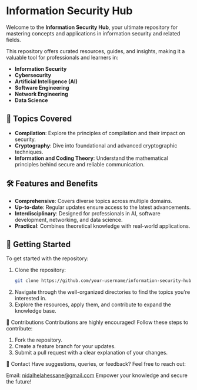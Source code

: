 # Information Security Hub  

Welcome to the **Information Security Hub**, your ultimate repository for mastering concepts and applications in information security and related fields.  

This repository offers curated resources, guides, and insights, making it a valuable tool for professionals and learners in:  
- **Information Security**  
- **Cybersecurity**  
- **Artificial Intelligence (AI)**  
- **Software Engineering**  
- **Network Engineering**  
- **Data Science**  

## 📂 Topics Covered  
- **Compilation**: Explore the principles of compilation and their impact on security.  
- **Cryptography**: Dive into foundational and advanced cryptographic techniques.  
- **Information and Coding Theory**: Understand the mathematical principles behind secure and reliable communication.  

## 🛠️ Features and Benefits  
- **Comprehensive**: Covers diverse topics across multiple domains.  
- **Up-to-date**: Regular updates ensure access to the latest advancements.  
- **Interdisciplinary**: Designed for professionals in AI, software development, networking, and data science.  
- **Practical**: Combines theoretical knowledge with real-world applications.  

## 🚀 Getting Started  
To get started with the repository:  
1. Clone the repository:  
   ```bash  
   git clone https://github.com/your-username/information-security-hub.git  
2. Navigate through the well-organized directories to find the topics you're interested in.
3. Explore the resources, apply them, and contribute to expand the knowledge base.


🤝 Contributions
Contributions are highly encouraged! Follow these steps to contribute:

1. Fork the repository.
2. Create a feature branch for your updates.
3. Submit a pull request with a clear explanation of your changes.


📧 Contact
Have suggestions, queries, or feedback? Feel free to reach out:

Email: nidalhelahessane@gmail.com
Empower your knowledge and secure the future!


